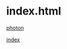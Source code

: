 # index.html



<a href="https://iggyrekter.github.io/photon/">photon</a><br>


<a href="https://iggyrekter.github.io/photon/">index</a><br>





